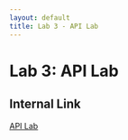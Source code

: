 ```yaml
---
layout: default
title: Lab 3 - API Lab
---
```


# Lab 3: API Lab

## Internal Link

[API Lab](https://checkmarx.atlassian.net/wiki/spaces/CPT/pages/6761447556/API+Results+Lab)
